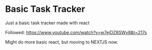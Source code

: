 # Basic Task Tracker

Just a basic task tracker made with react

Followed: https://www.youtube.com/watch?v=w7ejDZ8SWv8&t=217s

Might do more basic react, but moving to NEXTJS now.